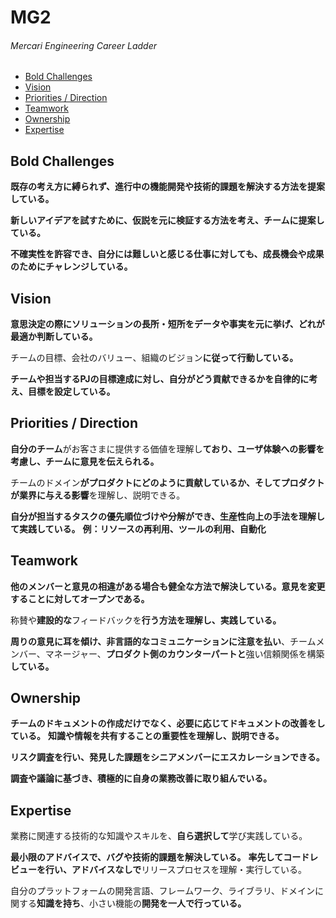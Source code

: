 # MG2
###### Mercari Engineering Career Ladder

 * [Bold Challenges](#bold-challenges)
 * [Vision](#vision)
 * [Priorities / Direction](#priorities--direction)
 * [Teamwork](#teamwork)
 * [Ownership](#ownership)
 * [Expertise](#expertise)

## Bold Challenges
**既存の考え方に縛られず、進行中の機能開発や技術的課題を解決する方法を提案している。**

**新しいアイデアを試すために、仮説を元に検証する方法を考え、チームに提案している。**

**不確実性を許容でき、自分には難しいと感じる仕事に対しても、成長機会や成果のためにチャレンジしている。**


## Vision
**意思決定の際にソリューションの長所・短所をデータや事実を元に挙げ、どれが最適か判断している。**

チームの目標、会社のバリュー、組織のビジョン**に従って行動している。**

**チームや担当するPJの目標達成に対し、自分がどう貢献できるかを自律的に考え、目標を設定している。**


## Priorities / Direction
**自分のチーム**がお客さまに提供する価値を理解し**ており、ユーザ体験への影響を考慮し、チームに意見を伝えられる。**

チームのドメイン**がプロダクトにどのように貢献しているか、そしてプロダクトが業界に与える影響**を理解し、説明できる。

**自分が担当するタスクの優先順位づけや分解ができ、生産性向上の手法を理解して実践している。**
**例：リソースの再利用、ツールの利用、自動化**


## Teamwork
**他のメンバーと意見の相違がある場合も健全な方法で解決している。意見を変更することに対してオープンである。**

称賛や**建設的な**フィードバックを**行う方法を理解し、実践している。**

**周りの意見に耳を傾け、非言語的なコミュニケーションに注意を払い**、チームメンバー、マネージャー、**プロダクト側のカウンターパートと**強い信頼関係を構築**している。**


## Ownership
**チームのドキュメントの作成だけでなく、必要に応じてドキュメントの改善をしている。**
**知識や情報を共有することの重要性を理解し、説明できる。**

**リスク調査を行い、発見した課題をシニアメンバーにエスカレーションできる。**

**調査や議論に基づき、積極的に自身の業務改善に取り組んでいる。**


## Expertise
業務に関連する技術的な知識やスキルを、**自ら選択して**学び実践している。

**最小限のアドバイスで、バグや技術的課題を解決している。**
**率先してコードレビューを行い、アドバイスなしで**リリースプロセスを理解・実行している。

自分のプラットフォームの開発言語、フレームワーク、ライブラリ、ドメインに関する**知識を持ち**、小さい機能の**開発を一人で行っている。**
